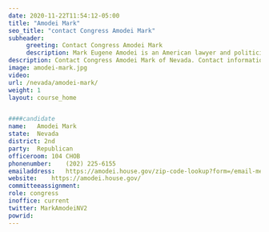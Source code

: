 ```yaml
---
date: 2020-11-22T11:54:12-05:00
title: "Amodei Mark"
seo_title: "contact Congress Amodei Mark"
subheader:
     greeting: Contact Congress Amodei Mark 
     description: Mark Eugene Amodei is an American lawyer and politician serving as the U.S. Representative for Nevada's 2nd congressional district since 2011.
description: Contact Congress Amodei Mark of Nevada. Contact information for Amodei Mark includes email address, phone number, and mailing address.
image: amodei-mark.jpg
video: 
url: /nevada/amodei-mark/
weight: 1
layout: course_home


####candidate
name:	Amodei Mark
state:	Nevada
district: 2nd
party:	Republican
officeroom:	104 CHOB
phonenumber:	(202) 225-6155
emailaddress:	https://amodei.house.gov/zip-code-lookup?form=/email-me
website:	https://amodei.house.gov/
committeeassignment: 
role: congress
inoffice: current
twitter: MarkAmodeiNV2
powrid: 
---
```


